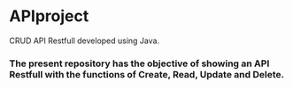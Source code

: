 # APIproject
CRUD API Restfull developed using Java.
<h3>The present repository has the objective of showing an API Restfull with the functions of Create, Read, Update and Delete.</h3>
